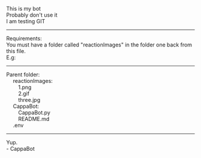 This is my bot <br>
Probably don't use it <br>
I am testing GIT <br>
<hr>
Requirements: <br>
You must have a folder called "reactionImages" in the folder one back from this file. <br>
E.g: <br>
<hr>
Parent folder: <br>
&ensp;&ensp; reactionImages: <br>
&ensp;&ensp;&ensp;&ensp;  1.png <br>
&ensp;&ensp;&ensp;&ensp;  2.gif <br>
&ensp;&ensp;&ensp;&ensp;  three.jpg <br>
&ensp;&ensp; CappaBot: <br>
&ensp;&ensp;&ensp;&ensp;  CappaBot.py <br>
&ensp;&ensp;&ensp;&ensp;  README.md <br>
&ensp;&ensp; .env <br>
<hr>
Yup. <br>
- CappaBot